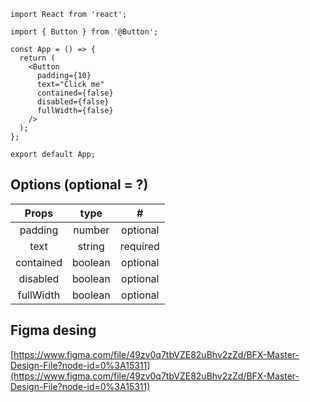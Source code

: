 ```tsx
import React from 'react';

import { Button } from '@Button';

const App = () => {
  return (
    <Button
      padding={10}
      text="Click me"
      contained={false}
      disabled={false}
      fullWidth={false}
    />
  );
};

export default App;
```

## Options (optional = ?)

|   Props   |  type   |    #     |
| :-------: | :-----: | :------: |
|  padding  | number  | optional |
|   text    | string  | required |
| contained | boolean | optional |
| disabled  | boolean | optional |
| fullWidth | boolean | optional |

## Figma desing

[https://www.figma.com/file/49zv0q7tbVZE82uBhv2zZd/BFX-Master-Design-File?node-id=0%3A15311](https://www.figma.com/file/49zv0q7tbVZE82uBhv2zZd/BFX-Master-Design-File?node-id=0%3A15311)
